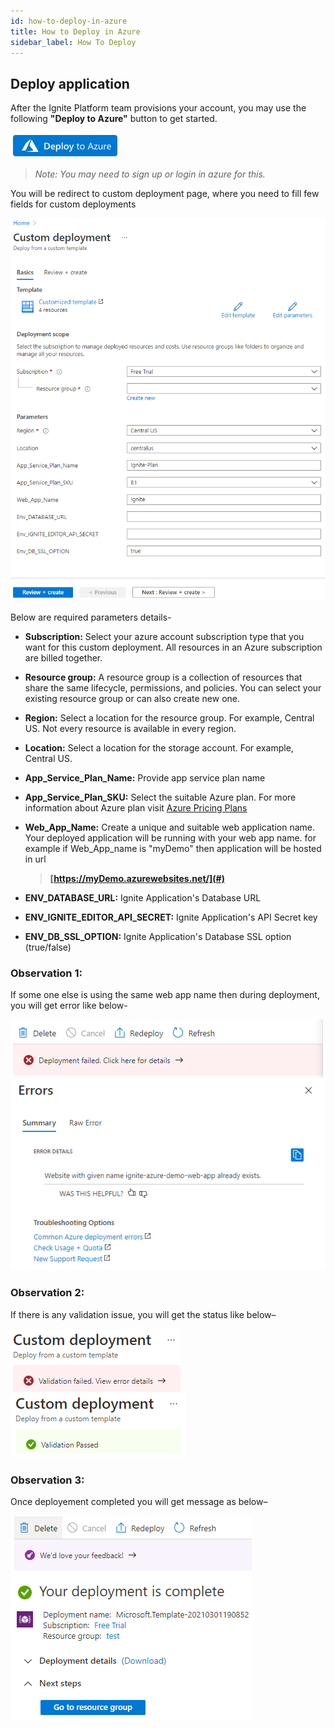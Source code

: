 ```yaml
---
id: how-to-deploy-in-azure
title: How to Deploy in Azure
sidebar_label: How To Deploy
---
```


## Deploy application

After the Ignite Platform team provisions your account, you may use the following **"Deploy to Azure"** button to get started.

![](../assets/deployToAzure/deploy-to-azure.png)

> *Note: You may need to sign up or login in azure for this.*

You will be redirect to custom deployment page, where you need to fill few fields for custom deployments

![](../assets/deployToAzure/custom-deployment.png)

Below are required parameters details-

- **Subscription:** Select your azure account subscription type that you want for this custom deployment.
All resources in an Azure subscription are billed together.

- **Resource group:** A resource group is a collection of resources that share the same lifecycle, permissions, and policies. You can select your existing resource group or can also create new one.

- **Region:** Select a location for the resource group. For example, Central US. Not every resource is available in every region.

- **Location:** Select a location for the storage account. For example, Central US.

- **App_Service_Plan_Name:** Provide app service plan name

- **App_Service_Plan_SKU:** Select the suitable Azure plan. For more information about Azure plan visit <u><a href="https://azure.microsoft.com/en-us/pricing/details/app-service/linux/" target="_blank">Azure Pricing Plans</a></u>

- **Web_App_Name:** Create a unique and suitable web application name. Your deployed application will be running with your web app name. for example if Web_App_name is "myDemo" then application will be hosted in url 
    > **[https://myDemo.azurewebsites.net/](#)**

- **ENV_DATABASE_URL:** Ignite Application's Database URL

- **ENV_IGNITE_EDITOR_API_SECRET:** Ignite Application's API Secret key

- **ENV_DB_SSL_OPTION:** Ignite Application's Database SSL option (true/false)

### Observation 1: 
If some one else is using the same web app name then during deployment, you will get error like below-

![](../assets/deployToAzure/deployment-failed.png)
![](../assets/deployToAzure/website-already-exist.png)

### Observation 2: 
If there is any validation issue, you will get the status like below–

![](../assets/deployToAzure/custom-deployment-failed.png)
![](../assets/deployToAzure/custom-deployment-success.png)

### Observation 3: 
Once deployement completed you will get message as below–

![](../assets/deployToAzure/deployment-complete-msg.png)



